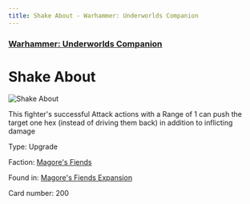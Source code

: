 ```yaml
---
title: Shake About - Warhammer: Underworlds Companion
---
```


### [Warhammer: Underworlds Companion](https://guidokessels.github.io/wh-underworlds)

  

# Shake About

![Shake About](https://warhammerunderworlds.com/wp-content/uploads/sites/6/2018/03/200_ENG.png)

This fighter's successful Attack actions with a Range of 1 can push the target one hex (instead of driving them back) in addition to inflicting damage

Type: Upgrade

Faction: [Magore's Fiends](https://guidokessels.github.io/wh-underworlds/factions/magores-fiends)

Found in: [Magore's Fiends Expansion](https://guidokessels.github.io/wh-underworlds/locations/magores-fiends-expansion)

Card number: 200
